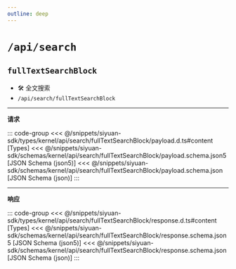 ```yaml
---
outline: deep
---
```


# `/api/search`

## `fullTextSearchBlock`

- 🛠 全文搜索
- `/api/search/fullTextSearchBlock`

---

**请求**

::: code-group
<<< @/snippets/siyuan-sdk/types/kernel/api/search/fullTextSearchBlock/payload.d.ts#content [Types]
<<< @/snippets/siyuan-sdk/schemas/kernel/api/search/fullTextSearchBlock/payload.schema.json5 [JSON Schema (json5)]
<<< @/snippets/siyuan-sdk/schemas/kernel/api/search/fullTextSearchBlock/payload.schema.json [JSON Schema (json)]
:::

---

**响应**

::: code-group
<<< @/snippets/siyuan-sdk/types/kernel/api/search/fullTextSearchBlock/response.d.ts#content [Types]
<<< @/snippets/siyuan-sdk/schemas/kernel/api/search/fullTextSearchBlock/response.schema.json5 [JSON Schema (json5)]
<<< @/snippets/siyuan-sdk/schemas/kernel/api/search/fullTextSearchBlock/response.schema.json [JSON Schema (json)]
:::
